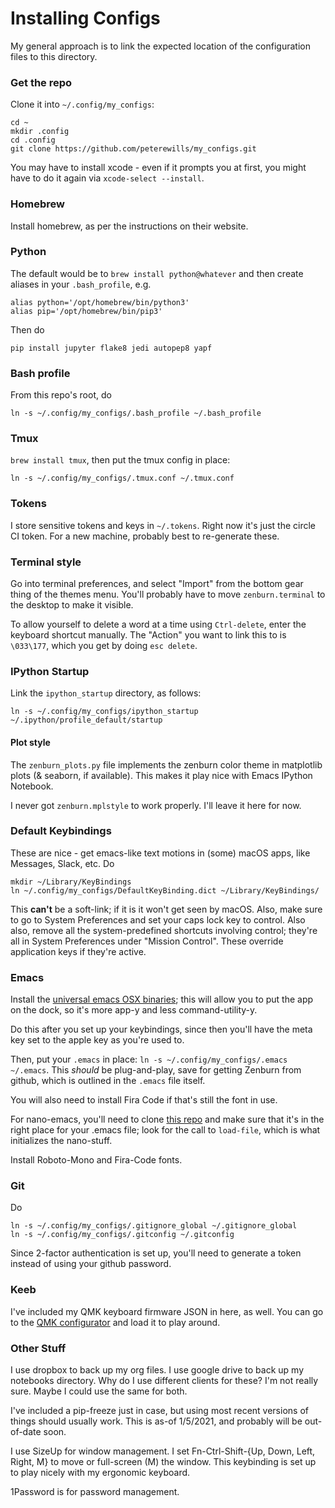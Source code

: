 # Installing Configs

My general approach is to link the expected location of the configuration files
to this directory.

### Get the repo

Clone it into `~/.config/my_configs`:

```
cd ~
mkdir .config
cd .config
git clone https://github.com/peterewills/my_configs.git
```

You may have to install xcode - even if it prompts you at first, you might have to do it
again via `xcode-select --install`.

### Homebrew

Install homebrew, as per the instructions on their website.


### Python

The default would be to `brew install python@whatever` and then create aliases in your
`.bash_profile`, e.g.

```
alias python='/opt/homebrew/bin/python3'
alias pip='/opt/homebrew/bin/pip3'
```

Then do

```
pip install jupyter flake8 jedi autopep8 yapf
```

### Bash profile

From this repo's root, do

```
ln -s ~/.config/my_configs/.bash_profile ~/.bash_profile
```

### Tmux

`brew install tmux`, then put the tmux config in place:

```
ln -s ~/.config/my_configs/.tmux.conf ~/.tmux.conf
```

### Tokens

I store sensitive tokens and keys in `~/.tokens`. Right now it's just the circle CI
token. For a new machine, probably best to re-generate these.

### Terminal style

Go into terminal preferences, and select "Import" from the bottom gear thing of
the themes menu. You'll probably have to move `zenburn.terminal` to the desktop
to make it visible.

To allow yourself to delete a word at a time using `Ctrl-delete`, enter the
keyboard shortcut manually. The "Action" you want to link this to is
`\033\177`, which you get by doing `esc delete`.

### IPython Startup

Link the `ipython_startup` directory, as follows:

`ln -s ~/.config/my_configs/ipython_startup ~/.ipython/profile_default/startup`

#### Plot style

The `zenburn_plots.py` file implements the zenburn color theme in matplotlib plots (&
seaborn, if available). This makes it play nice with Emacs IPython Notebook.

I never got `zenburn.mplstyle` to work properly. I'll leave it here for now.

### Default Keybindings

These are nice - get emacs-like text motions in (some) macOS apps, like
Messages, Slack, etc. Do

```
mkdir ~/Library/KeyBindings
ln ~/.config/my_configs/DefaultKeyBinding.dict ~/Library/KeyBindings/
```

This **can't** be a soft-link; if it is it won't get seen by macOS. Also, make
sure to go to System Preferences and set your caps lock key to control. Also
also, remove all the system-predefined shortcuts involving control; they're all
in System Preferences under "Mission Control". These override application keys
if they're active.

### Emacs

Install the [universal emacs OSX binaries](https://emacsformacosx.com/); this
will allow you to put the app on the dock, so it's more app-y and less
command-utility-y.

Do this after you set up your keybindings, since then you'll have the meta key
set to the apple key as you're used to.

Then, put your `.emacs` in place: `ln -s ~/.config/my_configs/.emacs ~/.emacs`. This _should_ be
plug-and-play, save for getting Zenburn from github, which is outlined in the
`.emacs` file itself.

You will also need to install Fira Code if that's still the font in use.

For nano-emacs, you'll need to clone [this
repo](https://github.com/peterewills/nano-emacs) and make sure that it's in the right
place for your .emacs file; look for the call to `load-file`, which is what initializes
the nano-stuff.

Install Roboto-Mono and Fira-Code fonts.

### Git

Do

```
ln -s ~/.config/my_configs/.gitignore_global ~/.gitignore_global
ln -s ~/.config/my_configs/.gitconfig ~/.gitconfig
```

Since 2-factor authentication is set up, you'll need to generate a token instead
of using your github password.

### Keeb

I've included my QMK keyboard firmware JSON in here, as well. You can go to the [QMK
configurator](https://config.qmk.fm/#) and load it to play around.

### Other Stuff

I use dropbox to back up my org files. I use google drive to back up my notebooks
directory. Why do I use different clients for these? I'm not really sure. Maybe I could
use the same for both.

I've included a pip-freeze just in case, but using most recent versions of things should
usually work. This is as-of 1/5/2021, and probably will be out-of-date soon.

I use SizeUp for window management. I set Fn-Ctrl-Shift-{Up, Down, Left, Right, M} to
move or full-screen (M) the window. This keybinding is set up to play nicely with my
ergonomic keyboard.

1Password is for password management.
